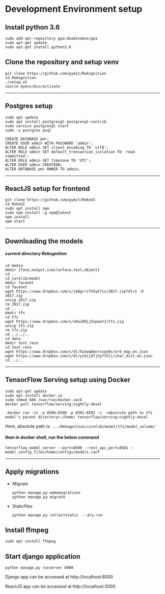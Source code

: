 # Development Environment setup
## Install python 3.6
```
sudo add-apt-repository ppa:deadsnakes/ppa
sudo apt-get update
sudo apt-get install python3.6
```


## Clone the repository and setup venv
```
git clone https://github.com/pymit/Rekognition
cd Rekognition
./setup.sh
source myenv/bin/activate
```
***
## Postgres setup

	sudo apt update
	sudo apt install postgresql postgresql-contrib
	sudo service postgresql start
	sudo -u postgres psql

	CREATE DATABASE pmr;
	CREATE USER admin WITH PASSWORD 'admin';
	ALTER ROLE admin SET client_encoding TO 'utf8';
	ALTER ROLE admin SET default_transaction_isolation TO 'read committed';
	ALTER ROLE admin SET timezone TO 'UTC';
	ALTER USER admin CREATEDB;
	ALTER DATABASE pmr OWNER TO admin;
***

## ReactJS setup for frontend 

	git clone https://github.com/pymit/RekoUI
	cd RekoUI
	sudo apt install npm
	sudo npm install -g npm@latest
	npm install
	npm start
***

## Downloading the models
##### current directory  Rekognition

	cd media 
	mkdir {face,output,similarFace,text,object}
	cd ..
	cd corelib/model
	mkdir facenet
	cd facenet
	wget https://www.dropbox.com/s/jm8grrifh5yk7is/2017.zip?dl=1 -O 2017.zip
	unzip 2017.zip
	rm 2017.zip
	cd ..
	mkdir tfs
	cd tfs
	wget https://www.dropbox.com/s/v0ai89jj5npowt1/tfs.zip
	unzip tfs.zip
	rm tfs.zip
	cd ../../..
	cd data
	mkdir text_reco
	cd text_reco
	wget https://www.dropbox.com/s/dl/h2owqbmnrsvqo0c/ord_map_en.json
	wget https://www.dropbox.com/s/dl/yzkijd7j5yflhli/char_dict_en.json
	cd ../..	

***
## TensorFlow Serving setup using Docker
	sudo apt-get update
	sudo apt install docker.io
	sudo chmod 666 /var/run/docker.sock
	docker pull tensorflow/serving:nightly-devel

` docker run -it -p 8500:8500 -p 8501:8501 -v  <absolute path to tfs model's parent directory>:/home/ tensorflow/serving:nightly-devel`

Here, absolute path is: `.../Rekognition/corelib/model/tfs/model_volume/`

#### then in docker shell, run the below command

`tensorflow_model_server --port=8500 --rest_api_port=8501 --model_config_file=/home/configs/models.conf`

***

## Apply migrations 
* Migrate

    ```
    python manage.py makemigrations
    python manage.py migrate
    ```
* Staticfiles
    ```
    python manage.py collectstatic  --dry-run
    ```

## Install ffmpeg
``` 
sudo apt install ffmpeg
```

## Start django application

```
python manage.py runserver 8000
```
Django app can be accessed at http://localhost:8000

ReactJS app can be accessed at http://localhost:3000
